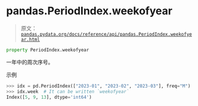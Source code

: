 # pandas.PeriodIndex.weekofyear

> 原文：[`pandas.pydata.org/docs/reference/api/pandas.PeriodIndex.weekofyear.html`](https://pandas.pydata.org/docs/reference/api/pandas.PeriodIndex.weekofyear.html)

```py
property PeriodIndex.weekofyear
```

一年中的周次序号。

示例

```py
>>> idx = pd.PeriodIndex(["2023-01", "2023-02", "2023-03"], freq="M")
>>> idx.week  # It can be written `weekofyear`
Index([5, 9, 13], dtype='int64') 
```
